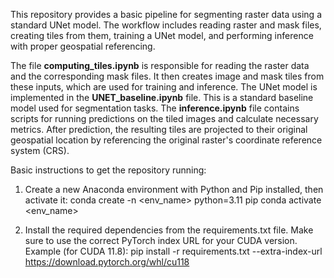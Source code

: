 This repository provides a basic pipeline for segmenting raster data using a standard UNet model. The workflow includes reading raster and mask files, creating tiles from them, training a UNet model, and performing inference with proper geospatial referencing.

The file **computing_tiles.ipynb** is responsible for reading the raster data and the corresponding mask files. It then creates image and mask tiles from these inputs, which are used for training and inference.
The UNet model is implemented in the **UNET_baseline.ipynb** file. This is a standard baseline model used for segmentation tasks.
The **inference.ipynb** file contains scripts for running predictions on the tiled images and calculate necessary metrics. After prediction, the resulting tiles are projected to their original geospatial location by referencing the original raster's coordinate reference system (CRS).

Basic instructions to get the repository running:

1.	Create a new Anaconda environment with Python and Pip installed, then activate it:
conda create -n <env_name> python=3.11 pip
conda activate <env_name>

2.	Install the required dependencies from the requirements.txt file. Make sure to use the correct PyTorch index URL for your CUDA version.
Example (for CUDA 11.8):
pip install -r requirements.txt --extra-index-url https://download.pytorch.org/whl/cu118
